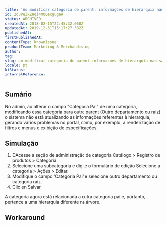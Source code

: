 ```yaml
---
title: 'Ao modificar categoria de parent, informações de hierarquia não são atualizadas'
id: 2quVeZkZHqi4mOQecgugaA
status: ARCHIVED
createdAt: 2018-02-15T22:45:32.060Z
updatedAt: 2019-12-31T15:17:27.382Z
publishedAt: 
firstPublishedAt: 
contentType: knownIssue
productTeam: Marketing & Merchandising
author: 
tag: 
slug: ao-modificar-categoria-de-parent-informacoes-de-hierarquia-nao-sao
locale: pt
kiStatus: 
internalReference: 
---
```


## Sumário

No admin, ao alterar o campo "Categoria Pai" de uma categoria, modificando essa categoria para outro parent (Outro departamento ou raiz) o sistema não está atualizando as informações referentes à hierarquia, gerando vários problemas no portal, como, por exemplo, a renderização de filtros e menus e exibição de especificações.

## Simulação

1. DAcesse a seção de administração de categoria Catálogo > Registro de produtos > Categoria.
2. Selecione uma subcategoria e digite o formulário de edição Selecione a categoria > Ações > Editar.
3. Modifique o campo 'Categoria Pai' e selecione outro departamento ou categoria raiz.
4. Clic en Salvar

A categoria agora está relacionada a outra categoria pai e, portanto, pertence a uma hierarquia diferente na árvore.

## Workaround



